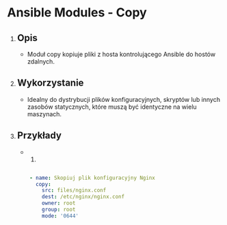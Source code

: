 # Ansible Modules - Copy

1. Opis
    - 

    - Moduł copy kopiuje pliki z hosta kontrolującego Ansible do hostów zdalnych.

2. Wykorzystanie
    - 

    - Idealny do dystrybucji plików konfiguracyjnych, skryptów lub innych zasobów statycznych, które muszą być identyczne na wielu maszynach.

3. Przykłady
    - 

    - 1. 
    ```yaml

        - name: Skopiuj plik konfiguracyjny Nginx
          copy:
            src: files/nginx.conf
            dest: /etc/nginx/nginx.conf
            owner: root
            group: root
            mode: '0644'

    ```